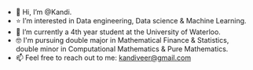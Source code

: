- 👋 Hi, I’m @Kandi.
- ⭐️ I’m interested in Data engineering, Data science & Machine Learning.
- 👑 I’m currently a 4th year student at the University of Waterloo.
- 🤓 I'm pursuing double major in Mathematical Finance & Statistics, double minor in Computational Mathematics & Pure Mathematics.
- 📫 Feel free to reach out to me: kandiveer@gmail.com

<!---
kandiveera/kandiveera is a ✨ special ✨ repository because its `README.md` (this file) appears on your GitHub profile.
You can click the Preview link to take a look at your changes.
--->
